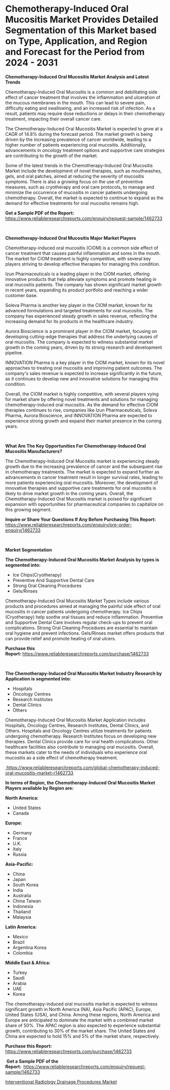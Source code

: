 <p><h1>Chemotherapy-Induced Oral Mucositis Market Provides Detailed Segmentation of this Market based on Type, Application, and Region and Forecast for the Period from 2024 - 2031</h1></p><p><strong>Chemotherapy-Induced Oral Mucositis Market Analysis and Latest Trends</strong></p>
<p><p>Chemotherapy-Induced Oral Mucositis is a common and debilitating side effect of cancer treatment that involves the inflammation and ulceration of the mucous membranes in the mouth. This can lead to severe pain, difficulty eating and swallowing, and an increased risk of infection. As a result, patients may require dose reductions or delays in their chemotherapy treatment, impacting their overall cancer care.</p><p>The Chemotherapy-Induced Oral Mucositis Market is expected to grow at a CAGR of 14.8% during the forecast period. The market growth is being driven by the increasing prevalence of cancer worldwide, leading to a higher number of patients experiencing oral mucositis. Additionally, advancements in oncology treatment options and supportive care strategies are contributing to the growth of the market.</p><p>Some of the latest trends in the Chemotherapy-Induced Oral Mucositis Market include the development of novel therapies, such as mouthwashes, gels, and oral patches, aimed at reducing the severity of mucositis symptoms. There is also a growing focus on the use of preventive measures, such as cryotherapy and oral care protocols, to manage and minimize the occurrence of mucositis in cancer patients undergoing chemotherapy. Overall, the market is expected to continue to expand as the demand for effective treatments for oral mucositis remains high.</p></p>
<p><strong>Get a Sample PDF of the Report:&nbsp;</strong> <a href="https://www.reliableresearchreports.com/enquiry/request-sample/1462733">https://www.reliableresearchreports.com/enquiry/request-sample/1462733</a></p>
<p>&nbsp;</p>
<p><strong>Chemotherapy-Induced Oral Mucositis Major Market Players</strong></p>
<p><p>Chemotherapy-induced oral mucositis (CIOM) is a common side effect of cancer treatment that causes painful inflammation and sores in the mouth. The market for CIOM treatment is highly competitive, with several key players striving to develop effective therapies for managing this condition.</p><p>Izun Pharmaceuticals is a leading player in the CIOM market, offering innovative products that help alleviate symptoms and promote healing in oral mucositis patients. The company has shown significant market growth in recent years, expanding its product portfolio and reaching a wider customer base.</p><p>Soleva Pharma is another key player in the CIOM market, known for its advanced formulations and targeted treatments for oral mucositis. The company has experienced steady growth in sales revenue, reflecting the increasing demand for its products in the healthcare industry.</p><p>Aurora Bioscience is a prominent player in the CIOM market, focusing on developing cutting-edge therapies that address the underlying causes of oral mucositis. The company is expected to witness substantial market growth in the coming years, driven by its strong research and development pipeline.</p><p>INNOVATION Pharma is a key player in the CIOM market, known for its novel approaches to treating oral mucositis and improving patient outcomes. The company's sales revenue is expected to increase significantly in the future, as it continues to develop new and innovative solutions for managing this condition.</p><p>Overall, the CIOM market is highly competitive, with several players vying for market share by offering novel treatments and solutions for managing chemotherapy-induced oral mucositis. As the demand for effective CIOM therapies continues to rise, companies like Izun Pharmaceuticals, Soleva Pharma, Aurora Bioscience, and INNOVATION Pharma are expected to experience strong growth and expand their market presence in the coming years.</p></p>
<p>&nbsp;</p>
<p><strong>What Are The Key Opportunities For Chemotherapy-Induced Oral Mucositis Manufacturers?</strong></p>
<p><p>The Chemotherapy-Induced Oral Mucositis market is experiencing steady growth due to the increasing prevalence of cancer and the subsequent rise in chemotherapy treatments. The market is expected to expand further as advancements in cancer treatment result in longer survival rates, leading to more patients experiencing oral mucositis. Moreover, the development of innovative therapies and supportive care treatments for oral mucositis is likely to drive market growth in the coming years. Overall, the Chemotherapy-Induced Oral Mucositis market is poised for significant expansion with opportunities for pharmaceutical companies to capitalize on this growing segment.</p></p>
<p><strong>Inquire or Share Your Questions If Any Before Purchasing This Report:</strong> <a href="https://www.reliableresearchreports.com/enquiry/pre-order-enquiry/1462733">https://www.reliableresearchreports.com/enquiry/pre-order-enquiry/1462733</a></p>
<p>&nbsp;</p>
<p><strong>Market Segmentation</strong></p>
<p><strong>The Chemotherapy-Induced Oral Mucositis Market Analysis by types is segmented into:</strong></p>
<p><ul><li>Ice Chips(Cryotherapy)</li><li>Preventive And Supportive Dental Care</li><li>Strong Oral Cleaning Procedures</li><li>Gels/Rinses</li></ul></p>
<p><p>Chemotherapy-Induced Oral Mucositis Market Types include various products and procedures aimed at managing the painful side effect of oral mucositis in cancer patients undergoing chemotherapy. Ice Chips (Cryotherapy) help soothe oral tissues and reduce inflammation. Preventive and Supportive Dental Care involves regular check-ups to prevent oral complications. Strong Oral Cleaning Procedures are essential to maintain oral hygiene and prevent infections. Gels/Rinses market offers products that can provide relief and promote healing of oral ulcers.</p></p>
<p><strong>Purchase this Report:&nbsp;</strong><a href="https://www.reliableresearchreports.com/purchase/1462733">https://www.reliableresearchreports.com/purchase/1462733</a></p>
<p>&nbsp;</p>
<p><strong>The Chemotherapy-Induced Oral Mucositis Market Industry Research by Application is segmented into:</strong></p>
<p><ul><li>Hospitals</li><li>Oncology Centres</li><li>Research Institutes</li><li>Dental Clinics</li><li>Others</li></ul></p>
<p><p>Chemotherapy-Induced Oral Mucositis Market Application includes Hospitals, Oncology Centres, Research Institutes, Dental Clinics, and Others. Hospitals and Oncology Centres utilize treatments for patients undergoing chemotherapy. Research Institutes focus on developing new therapies. Dental Clinics provide care for oral health complications. Other healthcare facilities also contribute to managing oral mucositis. Overall, these markets cater to the needs of individuals who experience oral mucositis as a side effect of chemotherapy treatment.</p></p>
<p><a href="https://www.reliableresearchreports.com/global-chemotherapy-induced-oral-mucositis-market-r1462733">&nbsp;https://www.reliableresearchreports.com/global-chemotherapy-induced-oral-mucositis-market-r1462733</a></p>
<p><strong>In terms of Region, the Chemotherapy-Induced Oral Mucositis Market Players available by Region are:</strong></p>
<p>
    <p> <strong> North America: </strong>
        <ul>
            <li>United States</li>
            <li>Canada</li>
        </ul>
        </p> 
    <p> <strong> Europe: </strong>
        <ul>
            <li>Germany</li>
            <li>France</li>
            <li>U.K.</li>
            <li>Italy</li>
            <li>Russia</li>
        </ul>
        </p> 
    <p> <strong> Asia-Pacific: </strong>
        <ul>
            <li>China</li>
            <li>Japan</li>
            <li>South Korea</li>
            <li>India</li>
            <li>Australia</li>
            <li>China Taiwan</li>
            <li>Indonesia</li>
            <li>Thailand</li>
            <li>Malaysia</li>
        </ul>
        </p> 
    <p> <strong> Latin America: </strong>
        <ul>
            <li>Mexico</li>
            <li>Brazil</li>
            <li>Argentina Korea</li>
            <li>Colombia</li>
        </ul>
        </p> 
    <p> <strong> Middle East & Africa: </strong>
        <ul>
            <li>Turkey</li>
            <li>Saudi</li>
            <li>Arabia</li>
            <li>UAE</li>
            <li>Korea</li>
        </ul>
    </p>
    </p>
<p><p>The chemotherapy-induced oral mucositis market is expected to witness significant growth in North America (NA), Asia Pacific (APAC), Europe, United States (USA), and China. Among these regions, North America and Europe are anticipated to dominate the market with a combined market share of 50%. The APAC region is also expected to experience substantial growth, contributing to 30% of the market share. The United States and China are expected to hold 15% and 5% of the market share, respectively.</p></p>
<p><strong>Purchase this Report: </strong><a href="https://www.reliableresearchreports.com/purchase/1462733">https://www.reliableresearchreports.com/purchase/1462733</a></p>
<p>&nbsp;<strong>Get a Sample PDF of the Report:&nbsp;&nbsp;</strong><a href="https://www.reliableresearchreports.com/enquiry/request-sample/1462733">https://www.reliableresearchreports.com/enquiry/request-sample/1462733</a></p>
<p><strong></strong></p>
<p><p><a href="https://github.com/FassouRP/Market-Research-Report-List-4/blob/main/interventional-radiology-drainage-procedures-market.md">Interventional Radiology Drainage Procedures Market</a></p></p>